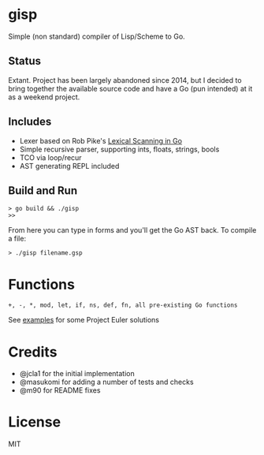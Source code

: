 gisp
====

Simple (non standard) compiler of Lisp/Scheme to Go.

## Status

Extant. Project has been largely abandoned since 2014, but I decided to bring together the available source code and have a Go (pun intended) at it as a weekend project.

## Includes

- Lexer based on Rob Pike's [Lexical Scanning in Go](https://talks.golang.org/2011/lex.slide)
- Simple recursive parser, supporting ints, floats, strings, bools
- TCO via loop/recur
- AST generating REPL included


## Build and Run
```
> go build && ./gisp
>>
```
From here you can type in forms and you'll get the Go AST back.
To compile a file:
```
> ./gisp filename.gsp
````

# Functions
```
+, -, *, mod, let, if, ns, def, fn, all pre-existing Go functions
```
See [examples](examples) for some Project Euler solutions

# Credits

* @jcla1 for the initial implementation
* @masukomi for adding a number of tests and checks
* @m90 for README fixes

# License

MIT
